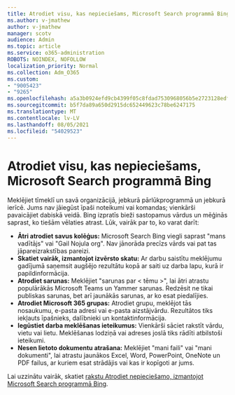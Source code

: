 ```yaml
---
title: Atrodiet visu, kas nepieciešams, Microsoft Search programmā Bing
ms.author: v-jmathew
author: v-jmathew
manager: scotv
audience: Admin
ms.topic: article
ms.service: o365-administration
ROBOTS: NOINDEX, NOFOLLOW
localization_priority: Normal
ms.collection: Adm_O365
ms.custom:
- "9005423"
- "9265"
ms.openlocfilehash: a5a3b0924efd9cb4399f05c8fdad7530968056b5e2723128edf6cfbc2f92f558
ms.sourcegitcommit: b5f7da89a650d2915dc652449623c78be6247175
ms.translationtype: MT
ms.contentlocale: lv-LV
ms.lasthandoff: 08/05/2021
ms.locfileid: "54029523"
---
```

# <a name="find-what-you-need-with-microsoft-search-in-bing"></a>Atrodiet visu, kas nepieciešams, Microsoft Search programmā Bing

Meklējiet tīmeklī un savā organizācijā, jebkurā pārlūkprogrammā un jebkurā ierīcē. Jums nav jāiegūst īpaši noteikumi vai komandas; vienkārši pavaicājiet dabiskā veidā. Bing izpratīs bieži sastopamus vārdus un mēģinās saprast, ko tiešām vēlaties atrast. Lūk, vairāk par to, ko varat darīt:

- **Ātri atrodiet savus kolēģus:** Microsoft Search Bing viegli saprast "mans vadītājs" vai "Gail Nojula org". Nav jānorāda precīzs vārds vai pat tas jāpareizrakstības pareizi.
- **Skatiet vairāk, izmantojot izvērsto skatu:** Ar darbu saistītu meklējumu gadījumā saņemsit augšējo rezultātu kopā ar saiti uz darba lapu, kurā ir papildinformācija.
- **Atrodiet sarunas:** Meklējiet "sarunas par < tēmu >", lai ātri atrastu populārākās Microsoft Teams un Yammer sarunas. Redzēsit ne tikai publiskas sarunas, bet arī jaunākās sarunas, ar ko esat piedalījies.
- **Atrodiet Microsoft 365 grupas:** Atrodiet grupu, meklējot tās nosaukumu, e-pasta adresi vai e-pasta aizstājvārdu. Rezultātos tiks iekļauts īpašnieks, dalībnieki un kontaktinformācija.
- **Iegūstiet darba meklēšanas ieteikumus:** Vienkārši sāciet rakstīt vārdu, vietu vai lietu. Meklēšanas lodziņā vai adreses joslā tiks rādīti atbilstoši ieteikumi.
- **Nesen lietoto dokumentu atrašana:** Meklējiet "mani faili" vai "mani dokumenti", lai atrastu jaunākos Excel, Word, PowerPoint, OneNote un PDF failus, ar kuriem esat strādājis vai kas ir kopīgoti ar jums.

Lai uzzinātu vairāk, skatiet [rakstu Atrodiet nepieciešamo, izmantojot Microsoft Search programmā Bing](https://go.microsoft.com/fwlink/?linkid=2149027).
